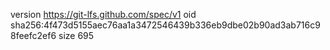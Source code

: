 version https://git-lfs.github.com/spec/v1
oid sha256:4f473d5155aec76aa1a3472546439b336eb9dbe02b90ad3ab716c98feefc2ef6
size 695
